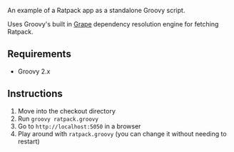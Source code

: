 An example of a Ratpack app as a standalone Groovy script.

Uses Groovy's built in [Grape](http://groovy.codehaus.org/Grape) dependency resolution engine for fetching Ratpack.

## Requirements 

* Groovy 2.x

## Instructions

1. Move into the checkout directory
2. Run `groovy ratpack.groovy`
3. Go to `http://localhost:5050` in a browser
4. Play around with `ratpack.groovy` (you can change it without needing to restart)
